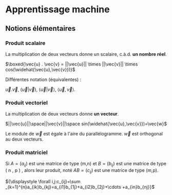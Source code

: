# Apprentissage machine

## Notions élémentaires

### Produit scalaire

La multiplication de deux vecteurs donne un scalaire, c.à.d. **un nombre réel**.



$\boxed{\vec{u} . \vec{v} = ||\vec{u}|| \times ||\vec{v}|| \times cos(\widehat{\vec{u},\vec{v}})}$

Différentes notation (équivalentes) :

$\vec{u} . \vec{v}$,
$(\overrightarrow{u} | \overrightarrow{v})$,
$\langle \overrightarrow{u} | \overrightarrow{v} \rangle$,
$\langle \overrightarrow{u},\overrightarrow{v} \rangle$.

### Produit vectoriel

La multiplication de deux vecteurs donne **un vecteur**.

$||\vec{u}||\space||\vec{v}||\space sin(\widehat{\vec{u},\vec{v}})=\vec{w}$

Le module de $\vec{w}$ est égale à l'aire du parallélogramme. $\vec{w}$ est orthogonal au deux vecteurs.

### Produit matriciel

Si $A=(a_{ij})$ est une matrice de type (m,n) et  $B=(b_{ij})$ est une matrice de type ( n , p ) , alors leur produit, noté  $AB=(c_{ij})$ est une matrice de type (m,p).

${\displaystyle \forall i,j:c_{ij}=\sum _{k=1}^{n}a_{ik}b_{kj}=a_{i1}b_{1j}+a_{i2}b_{2j}+\cdots +a_{in}b_{nj}}$


